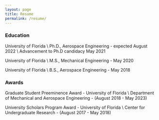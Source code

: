 ```yaml
---
layout: page
title: Resume
permalink: /resume/
---
```


### Education

University of Florida \\
Ph.D., Aerospace Engineering - expected August 2022 \\
Advancement to Ph.D candidacy May 2021

University of Florida \\
M.S., Mechanical Engineering - May 2020 

University of Florida \\
B.S., Aerospace Engineering - May 2018 

### Awards
Graduate Student Preeminence Award - University of Florida \\
Department of Mechanical and Aerospace Engineering - (August 2018 - May 2023) 

University Scholars Program Award - University of Florida \\
Center for Undergraduate Research - (August 2017 - May 2018) 